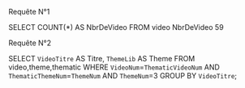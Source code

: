 Requête N°1

SELECT COUNT(*) AS NbrDeVideo FROM video
NbrDeVideo
59


Requête N°2

SELECT `VideoTitre` AS Titre, `ThemeLib` AS Theme FROM video,theme,thematic 
WHERE `VideoNum`=`ThematicVideoNum` AND `ThematicThemeNum`=`ThemeNum` AND `ThemeNum`=3 GROUP BY `VideoTitre`;
